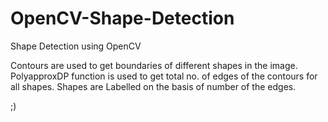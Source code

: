 # OpenCV-Shape-Detection
Shape Detection using OpenCV

Contours are used  to  get boundaries of different shapes in the image.
PolyapproxDP function is used to get total no. of edges of the contours for all shapes.
Shapes are Labelled on the basis of number of the edges.

;)

